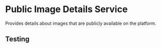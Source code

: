 # Public Image Details Service

Provides details about images that are publicly available on the platform.

## Testing

```

```

